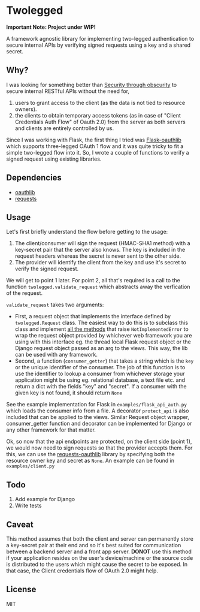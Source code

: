 Twolegged
=========

**Important Note: Project under WIP!**

A framework agnostic library for implementing two-legged
authentication to secure internal APIs by verifying signed requests
using a key and a shared secret.


Why?
----

I was looking for something better than
[Security through obscurity](http://en.wikipedia.org/wiki/Security_through_obscurity)
to secure internal RESTful APIs without the need for,

1. users to grant access to the client (as the data is not tied to
   resource owners).
2. the clients to obtain temporary access tokens (as in case of
   "Client Credentials Auth Flow" of Oauth 2.0) from the server as
   both servers and clients are entirely controlled by us.

Since I was working with Flask, the first thing I tried was
[Flask-oauthlib](https://flask-oauthlib.readthedocs.org/en/latest/)
which supports three-legged OAuth 1 flow and it was quite tricky to
fit a simple two-legged flow into it. So, I wrote a couple of
functions to verify a signed request using existing libraries.


Dependencies
------------

* [oauthlib](https://github.com/idan/oauthlib)
* [requests](http://docs.python-requests.org/en/latest/)

Usage
-----

Let's first briefly understand the flow before getting to the usage:

1. The client/consumer will sign the request (HMAC-SHA1 method) with a
   key-secret pair that the server also knows. The key is included in
   the request headers whereas the secret is never sent to the other
   side.
2. The provider will identify the client from the key and use it's
   secret to verify the signed request.

We will get to point 1 later. For point 2, all that's required is a
call to the function ``twolegged.validate_request`` which abstracts
away the verfication of the request.

``validate_request`` takes two arguments:

- First, a request object that implements the interface defined by
  ``twolegged.Request`` class. The easiest way to do this is to
  subclass this class and implement
  [all the methods](https://github.com/naiquevin/twolegged/blob/master/twolegged/__init__.py#L74)
  that raise ``NotImplementedError`` to wrap the request object
  provided by whichever web framework you are using with this
  interface eg. the thread local Flask request object or the Django
  request object passed as an arg to the views. This way, the lib can
  be used with any framework.
- Second, a function (``consumer_getter``) that takes a string which
  is the ``key`` or the unique identifier of the consumer. The job of
  this function is to use the identifier to lookup a consumer from
  whichever storage your application might be using eg. relational
  database, a text file etc. and return a dict with the fields "key"
  and "secret". If a consumer with the given key is not found, it
  should return ``None``

See the example implementation for Flask in
``examples/flask_api_auth.py`` which loads the consumer info from a
file. A decorator ``protect_api`` is also included that can be applied
to the views. Similar Request object wrapper, consumer_getter function
and decorator can be implemented for Django or any other framework for
that matter.

Ok, so now that the api endpoints are protected, on the client side
(point 1), we would now need to sign requests so that the provider
accepts them. For this, we can use the
[requests-oauthlib](https://github.com/requests/requests-oauthlib)
library by specifying both the resource owner key and secret as
``None``. An example can be found in ``examples/client.py``


Todo
----

1. Add example for Django
2. Write tests


Caveat
------

This method assumes that both the client and server can permanently
store a key-secret pair at their end and so it's best suited for
communication between a backend server and a front app
server. **DONOT** use this method if your application resides on the
user's device/machine or the source code is distributed to the users
which might cause the secret to be exposed. In that case, the Client
credentials flow of OAuth 2.0 might help.


License
-------

MIT
